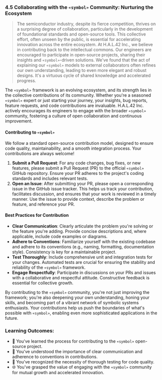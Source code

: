 
### 4.5 Collaborating with the `«symbol»` Community: Nurturing the Ecosystem

> The semiconductor industry, despite its fierce competition, thrives on a surprising degree of collaboration, particularly in the development of foundational standards and open-source tools. This collective effort, often unseen by the public, is essential for accelerating innovation across the entire ecosystem. At H.A.L.42 Inc., we believe in contributing back to the intellectual commons. Our engineers are encouraged to participate in open-source projects, sharing their insights and `«symbol»`-driven solutions. We've found that the act of explaining our `«symbol»` models to external collaborators often refines our own understanding, leading to even more elegant and robust designs. It's a virtuous cycle of shared knowledge and accelerated progress.

The `«symbol»` framework is an evolving ecosystem, and its strength lies in the collective contributions of its community. Whether you're a seasoned `«symbol»` expert or just starting your journey, your insights, bug reports, feature requests, and code contributions are invaluable. H.A.L.42 Inc. actively encourages its engineers to engage with the broader `«symbol»` community, fostering a culture of open collaboration and continuous improvement.

#### Contributing to `«symbol»`

We follow a standard open-source contribution model, designed to ensure code quality, maintainability, and a smooth integration process. Your contributions are always welcome!

1.  **Submit a Pull Request**: For any code changes, bug fixes, or new features, please submit a Pull Request (PR) to the official `«symbol»` GitHub repository. Ensure your PR adheres to the project's coding standards and includes relevant tests.
2.  **Open an Issue**: After submitting your PR, please open a corresponding issue in the GitHub issue tracker. This helps us track your contribution, facilitates discussion, and ensures that your work is reviewed in a timely manner. Use the issue to provide context, describe the problem or feature, and reference your PR.

#### Best Practices for Contribution

*   **Clear Communication**: Clearly articulate the problem you're solving or the feature you're adding. Provide concise descriptions and, where applicable, include code examples or diagrams.
*   **Adhere to Conventions**: Familiarize yourself with the existing codebase and adhere to its conventions (e.g., naming, formatting, documentation style). Consistency is key for a maintainable project.
*   **Test Thoroughly**: Include comprehensive unit and integration tests for your changes. Automated tests are crucial for ensuring the stability and reliability of the `«symbol»` framework.
*   **Engage Respectfully**: Participate in discussions on your PRs and issues with a collaborative and respectful attitude. Constructive feedback is essential for collective growth.

By contributing to the `«symbol»` community, you're not just improving the framework; you're also deepening your own understanding, honing your skills, and becoming part of a vibrant network of symbolic systems enthusiasts. Your contributions help us push the boundaries of what's possible with `«symbol»`, enabling even more sophisticated applications in the future.

### Learning Outcomes:

*   🤝 You've learned the process for contributing to the `«symbol»` open-source project.
*   📝 You've understood the importance of clear communication and adherence to conventions in contributions.
*   🧪 You've recognized the necessity of thorough testing for code quality.
*   🌐 You've grasped the value of engaging with the `«symbol»` community for mutual growth and accelerated innovation.
